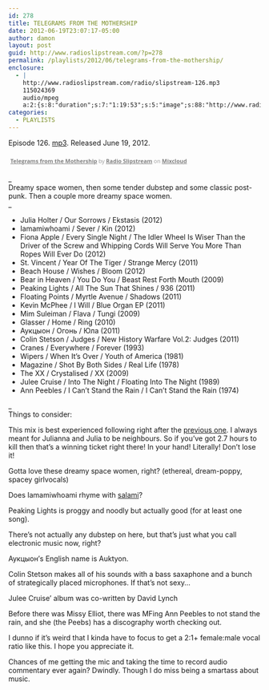 ```yaml
---
id: 278
title: TELEGRAMS FROM THE MOTHERSHIP
date: 2012-06-19T23:07:17-05:00
author: damon
layout: post
guid: http://www.radioslipstream.com/?p=278
permalink: /playlists/2012/06/telegrams-from-the-mothership/
enclosure:
  - |
    http://www.radioslipstream.com/radio/slipstream-126.mp3
    115024369
    audio/mpeg
    a:2:{s:8:"duration";s:7:"1:19:53";s:5:"image";s:88:"http://www.radioslipstream.com/wp/wp-content/plugins/podpress/images/vpreview_center.png";}
categories:
  - PLAYLISTS
---
```

Episode 126. [mp3](/radio/slipstream-126.mp3). Released June 19, 2012.



<div style="clear: both; height: 3px; width: auto;">
</div>

<p style="display: block; font-size: 11px; font-family: 'Open Sans', Helvetica, Arial, sans-serif; margin: 0px; padding: 3px 4px; color: rgb(153, 153, 153); width: auto;">
  <a href="http://www.mixcloud.com/radioslipstream/telegrams-from-the-mothership/?utm_source=widget&amp;utm_medium=web&amp;utm_campaign=base_links&amp;utm_term=resource_link" target="_blank" style="color:#808080; font-weight:bold;">Telegrams from the Mothership</a><span> by </span><a href="http://www.mixcloud.com/radioslipstream/?utm_source=widget&amp;utm_medium=web&amp;utm_campaign=base_links&amp;utm_term=profile_link" target="_blank" style="color:#808080; font-weight:bold;">Radio Slipstream</a><span> on </span><a href="http://www.mixcloud.com/?utm_source=widget&utm_medium=web&utm_campaign=base_links&utm_term=homepage_link" target="_blank" style="color:#808080; font-weight:bold;"> Mixcloud</a>
</p>

<div style="clear: both; height: 3px; width: auto;">
</div>

_  
Dreamy space women, then some tender dubstep and some classic post-punk. Then a couple more dreamy space women.  
_ 

  * Julia Holter / Our Sorrows / Ekstasis (2012)
  * Iamamiwhoami / Sever / Kin (2012)
  * Fiona Apple / Every Single Night / The Idler Wheel Is Wiser Than the Driver of the Screw and Whipping Cords Will Serve You More Than Ropes Will Ever Do (2012)
  * St. Vincent / Year Of The Tiger / Strange Mercy (2011)
  * Beach House / Wishes / Bloom (2012)
  * Bear in Heaven / You Do You / Beast Rest Forth Mouth (2009)
  * Peaking Lights / All The Sun That Shines / 936 (2011)
  * Floating Points / Myrtle Avenue / Shadows (2011)
  * Kevin McPhee / I Will / Blue Organ EP (2011)
  * Mim Suleiman / Flava / Tungi (2009)
  * Glasser / Home / Ring (2010)
  * Аукцыон / Огонь / Юла (2011)
  * Colin Stetson / Judges / New History Warfare Vol.2: Judges (2011)
  * Cranes / Everywhere / Forever (1993)
  * Wipers / When It’s Over / Youth of America (1981)
  * Magazine / Shot By Both Sides / Real Life (1978)
  * The XX / Crystalised / XX (2009)
  * Julee Cruise / Into The Night / Floating Into The Night (1989)
  * Ann Peebles / I Can’t Stand the Rain / I Can’t Stand the Rain (1974)

_  
Things to consider: </p> 

This mix is best experienced following right after the [previous one](http://www.radioslipstream.com/playlists/2012/06/halfway-back-to-loam/ "HALFWAY BACK TO LOAM"). I always meant for Julianna and Julia to be neighbours. So if you’ve got 2.7 hours to kill then that’s a winning ticket right there! In your hand! Literally! Don’t lose it!

Gotta love these dreamy space women, right? (ethereal, dream-poppy, spacey girlvocals)

Does Iamamiwhoami rhyme with [salami](http://www.youtube.com/watch?v=M3V0rJp7c5Q&feature=results_main&playnext=1&list=PL24C1A603DF1B0ABE)?

Peaking Lights is proggy and noodly but actually good (for at least one song).

There’s not actually any dubstep on here, but that’s just what you call electronic music now, right?

Аукцыон’s English name is Auktyon.

Colin Stetson makes all of his sounds with a bass saxaphone and a bunch of strategically placed microphones. If that’s not sexy&#8230;

Julee Cruise’ album was co-written by David Lynch

Before there was Missy Elliot, there was MFing Ann Peebles to not stand the rain, and she (the Peebs) has a discography worth checking out.

I dunno if it’s weird that I kinda have to focus to get a 2:1+ female:male vocal ratio like this. I hope you appreciate it.

Chances of me getting the mic and taking the time to record audio commentary ever again? Dwindly. Though I do miss being a smartass about music.  
</em>